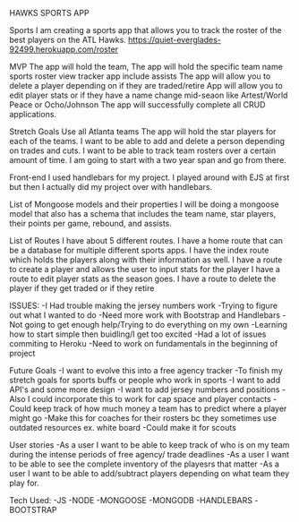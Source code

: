 HAWKS SPORTS APP 

Sports
I am creating a sports app that allows you to track the roster of the best players on the ATL Hawks. 
https://quiet-everglades-92499.herokuapp.com/roster

MVP
The app will hold the team,
The app will hold the specific team name sports roster view tracker app
include assists
The app will allow you to delete a player depending on if they are traded/retire 
App will allow you to edit player stats or if they have a name change mid-seaon like 
Artest/World Peace or Ocho/Johnson
The app will successfully complete all CRUD applications. 



Stretch Goals
Use all Atlanta teams
The app will hold the star players for each of the teams.
I want to be able to add and delete a person depending on trades and cuts.
I want to be able to track team rosters over a certain amount of time. I am going to start with a two year span and go from there.


Front-end
I used handlebars for my project. I played around with EJS at first but then I actually did my project over with handlebars. 

List of Mongoose models and their properties
I will be doing a mongoose model that also has a schema that includes the team name, star players, their points per game, rebound, and assists.

List of Routes
I have about 5 different routes. 
I have a home route that can be a database for multiple different sports apps. 
I have the index route which holds the players along with their information as well.
I have a route to create a player and allows the user to input stats for the player 
I have a route to edit player stats as the season goes. 
I have a route to delete the player if they get traded or if they retire 

ISSUES:
-I Had trouble making the jersey numbers work 
-Trying to figure out what I wanted to do 
-Need more work with Bootstrap and Handlebars
-Not going to get enough help/Trying to do everything on my own
-Learning how to start simple then buidling/I get too excited
-Had a lot of issues commiting to Heroku
-Need to work on fundamentals in the beginning of project

Future Goals
-I want to evolve this into a free agency tracker 
-To finish my stretch goals for sports buffs or people who work in sports 
-I want to add API's and some more design 
-I want to add jersey numbers and positions 
-Also I could incorporate this to work for cap space and player contacts 
-Could keep track of how much money a team has to predict where a player might go
-Make this for coaches for their rosters bc they sometimes use outdated resources ex. white board
-Could make it for scouts 


User stories
-As a user I want to be able to keep track of who is on my team during the 
intense periods of free agency/ trade deadlines
-As a user I want to be able to see the complete inventory of the playesrs that matter
-As a user I want to be able to add/subtract players depending on what team they play for.  


Tech Used: 
-JS
-NODE
-MONGOOSE
-MONGODB
-HANDLEBARS
-BOOTSTRAP



